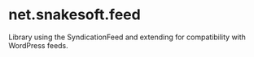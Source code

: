 # net.snakesoft.feed
Library using the SyndicationFeed and extending for compatibility with WordPress feeds.
